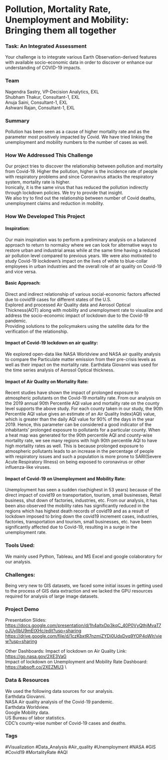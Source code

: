 # Pollution, Mortality Rate, Unemployment and Mobility: Bringing them all together

### Task: An Integrated Assessment
Your challenge is to integrate various Earth Observation-derived features with available socio-economic data in order to discover or enhance our understanding of COVID-19 impacts.

### Team
Nagendra Sastry, VP-Decision Analytics, EXL\
Shubham Thakur, Consultant-1, EXL\
Anuja Saini, Consultant-1, EXL\
Ashwani Rajan, Consultant-1, EXL

### Summary
Pollution has been seen as a cause of higher mortality rate and as the parameter most positively impacted by Covid. We have tried linking the unemployment and mobility numbers to the number of cases as well.

### How We Addressed This Challenge
Our project tries to discover the relationship between pollution and mortality from Covid-19. Higher the pollution, higher is the incidence rate of people with respiratory problems and since Coronavirus attacks the respiratory system, mortality rate is higher.\
Ironically, it is the same virus that has reduced the pollution indirectly through lockdown policies. We try to provide that insight.\
We also try to find out the relationship between number of Covid deaths, unemployment claims and reduction in mobility.

### How We Developed This Project

#### Inspiration: 
Our main inspiration was to perform a preliminary analysis on a balanced approach to return to normalcy where we can look for alternative ways to restore urban and industrial areas while at the same time having a reduced air pollution level compared to previous years. We were also motivated to study Covid-19 lockdown’s impact on the lives of white to blue-collar employees in urban industries and the overall role of air quality on Covid-19 and vice versa.

#### Basic Approach: 
Direct and indirect relationship of various social-economic factors affected due to covid19 cases for different states of the U.S.\
Explored and processed Air Quality data and Aerosol Optical Thickness(AOT) along with mobility and unemployment rate to visualize and address the socio-economic impact of lockdown due to the Covid-19 pandemic.\
Providing solutions to the policymakers using the satellite data for the verification of the relationship.

#### Impact of Covid-19 lockdown on air quality:
We explored open-data like NASA Worldview and NASA air quality analysis to compare the Particulate matter emission from their pre-crisis levels as well as their impact on the mortality rate. Earthdata Giovanni was used for the time series analysis of Aerosol Optical thickness.

#### Impact of Air Quality on Mortality Rate:
Recent studies have shown the impact of prolonged exposure to atmospheric pollutants on the Covid-19 mortality rate. From our analysis on the 2019 annual 90th Percentile AQI value and mortality rate on the county level supports the above study. For each county taken in our study, the 90th Percentile AQI value gives an estimate of an Air Quality Index(AQI) value, which is greater than the daily AQI value for 90% of the days in the year 2019. Hence, this parameter can be considered a good indicator of the inhabitants’ prolonged exposure to pollutants for a particular county. When a heat map was generated for the 90th percentile AQI and county-wise mortality rate, we see many regions with high 90th percentile AQI to have high mortality rates as well. This is because prolonged exposure to atmospheric pollutants leads to an increase in the percentage of people with respiratory issues and such a population is more prone to SARI(Severe Acute Respiratory Illness) on being exposed to coronavirus or other influenza-like viruses.

#### Impact of Covid-19 on Unemployment and Mobility Rate:
Unemployment has seen a sudden rise(highest in 53 years) because of the direct impact of covid19 on transportation, tourism, small businesses, Retail business, shut down of factories, industries, etc. From our analysis, it has been also observed the mobility rates has significantly reduced in the regions which has highest death records of covid19 and as a result of lockdown imposed to bring down the covid19 increment cases, industries, factories, transportation and tourism, small businesses, etc. have been significantly affected due to Covid-19, resulting in a surge in the unemployment rate.

### Tools Used:
We mainly used Python, Tableau, and MS Excel and google colaboratory for our analysis.

### Challenges:
Being very new to GIS datasets, we faced some initial issues in getting used to the process of GIS data extraction and we lacked the GPU resources required for analysis of large image datasets.

### Project Demo
Presentation Slides:
https://docs.google.com/presentation/d/1h4altxDp3kqC_40P0VyQthjMvaT7oJUylIbU9mEtXHc/edit?usp=sharing \
https://drive.google.com/file/d/1czKbxtR7nzmiZYDi0UdxDvq9YOP4oWlr/view?usp=sharing

Other Dashboards:
Impact of lockdown on Air Quality Link: https://go.nasa.gov/2XE3VaG \
Impact of lockdown on Unemployment and Mobility Rate Dashboard: https://tabsoft.co/2XEZMU3 \

### Data & Resources
We used the following data sources for our analysis.\
Earthdata Giovanni.\
NASA Air quality analysis of the Covid-19 pandemic.\
Earthdata Worldview.\
Google Mobility data.\
US Bureau of labor statistics.\
CDC’s county-wise number of Covid-19 cases and deaths.

### Tags
#Visualization #Data_Analysis #Air_quality #Unemployment #NASA #GIS #Covid19 #MortalityRate #AQI

